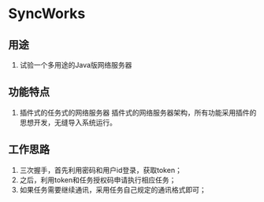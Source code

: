 # SyncWorks
## 用途
1. 试验一个多用途的Java版网络服务器

## 功能特点
1. 插件式的任务式的网络服务器
插件式的网络服务器架构，所有功能采用插件的思想开发，无缝导入系统运行。


## 工作思路
1. 三次握手，首先利用密码和用户id登录，获取token；
2. 之后，利用token和任务授权码申请执行相应任务；
3. 如果任务需要继续通讯，采用任务自己规定的通讯格式即可；